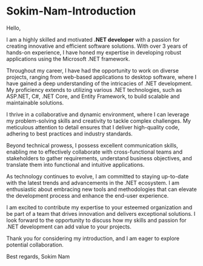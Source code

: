 # Sokim-Nam-Introduction

Hello,

I am a highly skilled and motivated <b>.NET developer</b> with a passion for creating innovative and efficient software solutions. With over 3 years of hands-on experience, I have honed my expertise in developing robust applications using the Microsoft .NET framework.

Throughout my career, I have had the opportunity to work on diverse projects, ranging from web-based applications to desktop software, where I have gained a deep understanding of the intricacies of .NET development. My proficiency extends to utilizing various .NET technologies, such as ASP.NET, C#, .NET Core, and Entity Framework, to build scalable and maintainable solutions.

I thrive in a collaborative and dynamic environment, where I can leverage my problem-solving skills and creativity to tackle complex challenges. My meticulous attention to detail ensures that I deliver high-quality code, adhering to best practices and industry standards.

Beyond technical prowess, I possess excellent communication skills, enabling me to effectively collaborate with cross-functional teams and stakeholders to gather requirements, understand business objectives, and translate them into functional and intuitive applications.

As technology continues to evolve, I am committed to staying up-to-date with the latest trends and advancements in the .NET ecosystem. I am enthusiastic about embracing new tools and methodologies that can elevate the development process and enhance the end-user experience.

I am excited to contribute my expertise to your esteemed organization and be part of a team that drives innovation and delivers exceptional solutions. I look forward to the opportunity to discuss how my skills and passion for .NET development can add value to your projects.

Thank you for considering my introduction, and I am eager to explore potential collaboration.

Best regards,
Sokim Nam
